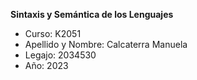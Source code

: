 **Sintaxis y Semántica de los Lenguajes**
* Curso: K2051
* Apellido y Nombre: Calcaterra Manuela
* Legajo: 2034530
* Año: 2023
